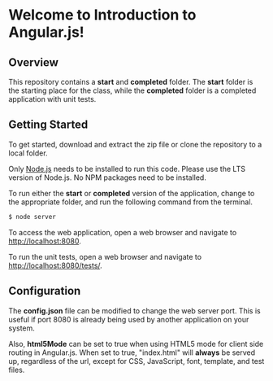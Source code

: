 # Welcome to Introduction to Angular.js!

## Overview

This repository contains a **start** and **completed** folder. The **start** folder is the starting place for the class, while the **completed** folder is a completed application with unit tests.

## Getting Started

To get started, download and extract the zip file or clone the repository to a local folder.

Only [Node.js](https://nodejs.org) needs to be installed to run this code. Please use the LTS version of Node.js. No NPM packages need to be installed.

To run either the **start** or **completed** version of the application, change to the appropriate folder, and run the following command from the terminal.

```bash
$ node server
```

To access the web application, open a web browser and navigate to [http://localhost:8080](http://localhost:8080).

To run the unit tests, open a web browser and navigate to [http://localhost:8080/tests/](http://localhost:8080/tests/).

## Configuration

The **config.json** file can be modified to change the web server port. This is useful if port 8080 is already being used by another application on your system.

Also, **html5Mode** can be set to true when using HTML5 mode for client side routing in Angular.js. When set to true, "index.html" will **always** be served up, regardless of the url, except for CSS, JavaScript, font, template, and test files.
